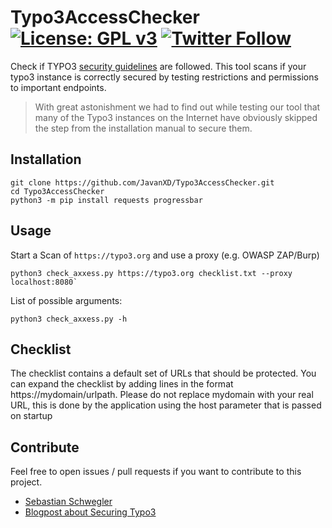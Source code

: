 # Typo3AccessChecker  [![License: GPL v3](https://img.shields.io/badge/License-GPLv2-blue.svg)](https://www.gnu.org/licenses/gpl-3.0) [![Twitter Follow](https://img.shields.io/twitter/follow/javanrasokat.svg?style=social&label=Follow)](https://twitter.com/intent/follow?screen_name=javanrasokat)

Check if TYPO3 [security guidelines](https://docs.typo3.org/m/typo3/reference-coreapi/master/en-us/Security/GuidelinesAdministrators/Index.html) are followed. This tool scans if your typo3 instance is correctly secured by testing restrictions and permissions to important endpoints. 

> With great astonishment we had to find out while testing our tool that many of the Typo3 instances on the Internet have obviously skipped the step from the installation manual to secure them.

## Installation
```
git clone https://github.com/JavanXD/Typo3AccessChecker.git
cd Typo3AccessChecker
python3 -m pip install requests progressbar
```

## Usage

Start a Scan of `https://typo3.org` and use a proxy (e.g. OWASP ZAP/Burp)

```
python3 check_axxess.py https://typo3.org checklist.txt --proxy localhost:8080`
```

List of possible arguments: 

```
python3 check_axxess.py -h
```

## Checklist
The checklist contains a default set of URLs that should be protected. You can expand the checklist by adding lines in the format https://mydomain/urlpath. Please do not replace mydomain with your real URL, this is done by the application using the host parameter that is passed on startup


## Contribute
Feel free to open issues / pull requests if you want to contribute to this project.

* [Sebastian Schwegler](http://sebastianschwegler.de/)
* [Blogpost about Securing Typo3](https://javan.de/securing-typo3-cms-new-security-scanner/) 
